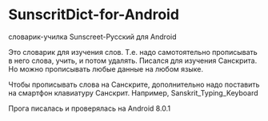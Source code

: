 # SunscritDict-for-Android
словарик-училка Sunscreet-Русский для Android


Это словарик для изучения слов. Т.е. надо самотоятельно прописывать в него слова, учить, и потом удалять.
Писался для изучения Санскрита. Но можно прописывать любые данные на любом языке.

Чтобы прописывать слова на Санскрите, дополнительно надо поставить на смартфон клавиатуру Санскрит. Например, Sanskrit_Typing_Keyboard

Прога писалась и проверялась на Android 8.0.1
